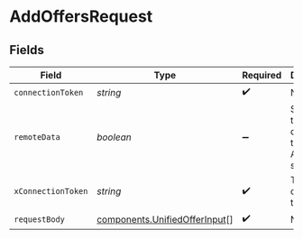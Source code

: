 # AddOffersRequest


## Fields

| Field                                                                          | Type                                                                           | Required                                                                       | Description                                                                    |
| ------------------------------------------------------------------------------ | ------------------------------------------------------------------------------ | ------------------------------------------------------------------------------ | ------------------------------------------------------------------------------ |
| `connectionToken`                                                              | *string*                                                                       | :heavy_check_mark:                                                             | N/A                                                                            |
| `remoteData`                                                                   | *boolean*                                                                      | :heavy_minus_sign:                                                             | Set to true to include data from the original Ats software.                    |
| `xConnectionToken`                                                             | *string*                                                                       | :heavy_check_mark:                                                             | The connection token                                                           |
| `requestBody`                                                                  | [components.UnifiedOfferInput](../../models/components/unifiedofferinput.md)[] | :heavy_check_mark:                                                             | N/A                                                                            |